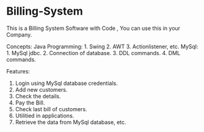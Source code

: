 # Billing-System
This is a Billing System Software with Code , You can use this in your Company.

Concepts:
                         Java Programming:
                               1. Swing
                               2. AWT
                               3. Actionlistener, etc.
                         MySql:
                               1. MySql jdbc.
                               2. Connection of database.
                               3. DDL commands.
                               4. DML commands.



Features: 
1. Login using MySql database credentials. 
2. Add new customers.
3. Check the details.
4. Pay the Bill.
5. Check last bill of customers.
6. Utilitied in applications.
4. Retrieve the data from MySql database, etc.



